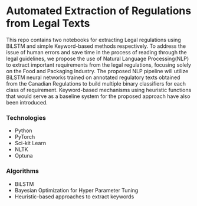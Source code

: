 # Automated Extraction of Regulations from Legal Texts

This repo contains two notebooks for extracting Legal regulations using BiLSTM and simple Keyword-based methods respectively.
To address the issue of human errors and save time in the process of reading through the legal guidelines, we propose the use of Natural Language
Processing(NLP) to extract important requirements from the legal regulations, focusing solely on the Food and Packaging Industry. The proposed NLP pipeline will utilize BiLSTM neural networks trained on annotated regulatory texts obtained from the Canadian Regulations to build multiple binary classifiers for each class of requirement. Keyword-based mechanisms using heuristic functions that would serve as a baseline system for the proposed approach have also been introduced.

### Technologies

* Python
* PyTorch
* Sci-kit Learn
* NLTK
* Optuna


### Algorithms

* BiLSTM
* Bayesian Optimization for Hyper Parameter Tuning
* Heuristic-based approaches to extract keywords


